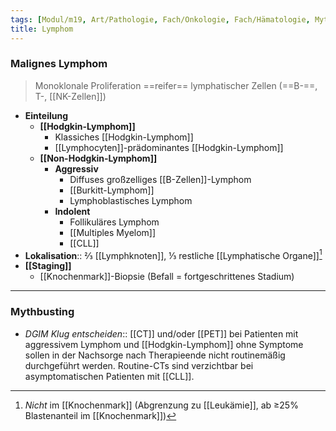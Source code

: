 ```yaml
---
tags: [Modul/m19, Art/Pathologie, Fach/Onkologie, Fach/Hämatologie, Mythbusting/DGIM-Klug-entscheiden]
title: Lymphom
---
```

### Malignes Lymphom
> Monoklonale Proliferation ==reifer== lymphatischer Zellen (==B-==, T-, [[NK-Zellen]])

- **Einteilung**
	- **[[Hodgkin-Lymphom]]**
		- Klassiches [[Hodgkin-Lymphom]]
		- [[Lymphocyten]]-prädominantes [[Hodgkin-Lymphom]]
	- **[[Non-Hodgkin-Lymphom]]**
		- **Aggressiv**
			- Diffuses großzelliges [[B-Zellen]]-Lymphom
			- [[Burkitt-Lymphom]]
			- Lymphoblastisches Lymphom
		- **Indolent**
			- Follikuläres Lymphom
			- [[Multiples Myelom]]
			- [[CLL]]
- **Lokalisation**:: ⅔ [[Lymphknoten]], ⅓ restliche [[Lymphatische Organe]][^1]
- **[[Staging]]**
	- [[Knochenmark]]-Biopsie (Befall = fortgeschrittenes Stadium)
---
### Mythbusting
- *DGIM Klug entscheiden*:: [[CT]] und/oder [[PET]] bei Patienten mit aggressivem Lymphom und [[Hodgkin-Lymphom]] ohne Symptome sollen in der Nachsorge nach Therapieende nicht routinemäßig durchgeführt werden. Routine-CTs sind verzichtbar bei asymptomatischen Patienten mit [[CLL]].


[^1]: *Nicht* im [[Knochenmark]] (Abgrenzung zu [[Leukämie]], ab ≥25% Blastenanteil im [[Knochenmark]])